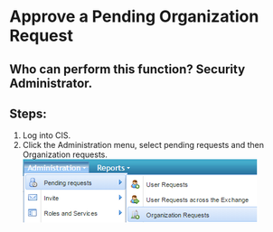 # Approve a Pending Organization Request
## Who can perform this function? Security Administrator.
## Steps:
1. Log into CIS.
2. Click the Administration menu, select pending requests and then Organization requests.  
![](2-2.png)


